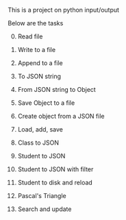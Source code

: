 This is a project on python input/output


Below are the tasks



0. Read file



1. Write to a file



2. Append to a file



3. To JSON string



4. From JSON string to Object



5. Save Object to a file



6. Create object from a JSON file



7. Load, add, save



8. Class to JSON



9. Student to JSON



10. Student to JSON with filter



11. Student to disk and reload



12. Pascal's Triangle



13. Search and update
